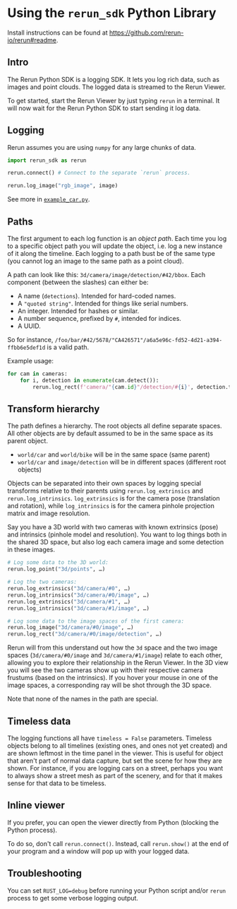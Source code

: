 # Using the `rerun_sdk` Python Library

Install instructions can be found at <https://github.com/rerun-io/rerun#readme>.

## Intro
The Rerun Python SDK is a logging SDK. It lets you log rich data, such as images and point clouds. The logged data is streamed to the Rerun Viewer.

To get started, start the Rerun Viewer by just typing `rerun` in a terminal. It will now wait for the Rerun Python SDK to start sending it log data.

## Logging
Rerun assumes you are using `numpy` for any large chunks of data.

```python
import rerun_sdk as rerun

rerun.connect() # Connect to the separate `rerun` process.

rerun.log_image("rgb_image", image)
```

See more in [`example_car.py`](rerun_sdk/examples/example_car.py).

## Paths
The first argument to each log function is an _object path_. Each time you log to a specific object path you will update the object, i.e. log a new instance of it along the timeline. Each logging to a path bust be of the same type (you cannot log an image to the same path as a point cloud).

A path can look like this: `3d/camera/image/detection/#42/bbox`. Each component (between the slashes) can either be:

* A name (`detections`). Intended for hard-coded names.
* A `"quoted string"`. Intended for things like serial numbers.
* An integer. Intended for hashes or similar.
* A number sequence, prefixed by `#`, intended for indices.
* A UUID.

So for instance, `/foo/bar/#42/5678/"CA426571"/a6a5e96c-fd52-4d21-a394-ffbb6e5def1d` is a valid path.

Example usage:

``` python
for cam in cameras:
    for i, detection in enumerate(cam.detect()):
        rerun.log_rect(f'camera/"{cam.id}"/detection/#{i}', detection.top_left, detection.bottom_right)
```

## Transform hierarchy
The path defines a hierarchy. The root objects all define separate spaces. All other objects are by default assumed to be in the same space as its parent object.

* `world/car` and `world/bike` will be in the same space (same parent)
* `world/car` and `image/detection` will be in different spaces (different root objects)

Objects can be separated into their own spaces by logging special transforms relative to their parents using `rerun.log_extrinsics` and `rerun.log_intrinsics`. `log_extrinsics` is for the camera pose (translation and rotation), while `log_intrinsics` is for the camera pinhole projection matrix and image resolution.

Say you have a 3D world with two cameras with known extrinsics (pose) and intrinsics (pinhole model and resolution). You want to log things both in the shared 3D space, but also log each camera image and some detection in these images.

```py
# Log some data to the 3D world:
rerun.log_point("3d/points", …)

# Log the two cameras:
rerun.log_extrinsics("3d/camera/#0", …)
rerun.log_intrinsics("3d/camera/#0/image", …)
rerun.log_extrinsics("3d/camera/#1", …)
rerun.log_intrinsics("3d/camera/#1/image", …)

# Log some data to the image spaces of the first camera:
rerun.log_image("3d/camera/#0/image", …)
rerun.log_rect("3d/camera/#0/image/detection", …)
```

Rerun will from this understand out how the `3d` space and the two image spaces (`3d/camera/#0/image` and `3d/camera/#1/image`) relate to each other, allowing you to explore their relationship in the Rerun Viewer. In the 3D view you will see the two cameras show up with their respective camera frustums (based on the intrinsics). If you hover your mouse in one of the image spaces, a corresponding ray will be shot through the 3D space.

Note that none of the names in the path are special.


## Timeless data
The logging functions all have `timeless = False` parameters. Timeless objects belong to all timelines (existing ones, and ones not yet created) and are shown leftmost in the time panel in the viewer. This is useful for object that aren't part of normal data capture, but set the scene for how they are shown. For instance, if you are logging cars on a street, perhaps you want to always show a street mesh as part of the scenery, and for that it makes sense for that data to be timeless.


## Inline viewer
If you prefer, you can open the viewer directly from Python (blocking the Python process).

To do so, don't call `rerun.connect()`. Instead, call `rerun.show()` at the end of your program and a window will pop up with your logged data.

## Troubleshooting
You can set `RUST_LOG=debug` before running your Python script and/or `rerun` process to get some verbose logging output.
